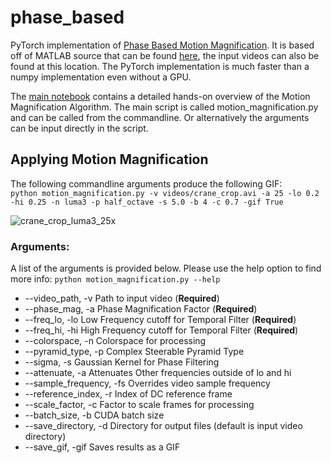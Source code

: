 # phase_based
PyTorch implementation of [Phase Based Motion Magnification](http://people.csail.mit.edu/nwadhwa/phase-video/phase-video.pdf). It is based off of MATLAB source that can be found [here](http://people.csail.mit.edu/nwadhwa/phase-video/), the input videos can also be found at this location. The PyTorch implementation is much faster than a numpy implementation even without a GPU.

The [main notebook](https://github.com/itberrios/phase_based/blob/main/motion_amplification_pytorch.ipynb) contains a detailed hands-on overview of the Motion Magnification Algorithm. The main script is called motion_magnification.py and
can be called from the commandline. Or alternatively the arguments can be input directly in the script.

## Applying Motion Magnification

The following commandline arguments produce the following GIF: <br>
``` python motion_magnification.py -v videos/crane_crop.avi -a 25 -lo 0.2 -hi 0.25 -n luma3 -p half_octave -s 5.0 -b 4 -c 0.7 -gif True ``` 

![crane_crop_luma3_25x](https://github.com/itberrios/phase_based/assets/60835780/83cebe8d-eafa-4342-b5c1-2a9cc13ea458)

### Arguments:
A list of the arguments is provided below. Please use the help option to find more info: 
``` python motion_magnification.py --help ```

- --video_path, -v         Path to input video (**Required**)
- --phase_mag, -a          Phase Magnification Factor (**Required**)
- --freq_lo, -lo           Low Frequency cutoff for Temporal Filter (**Required**)
- --freq_hi, -hi           High Frequency cutoff for Temporal Filter (**Required**)
- --colorspace, -n         Colorspace for processing
- --pyramid_type, -p       Complex Steerable Pyramid Type
- --sigma, -s              Gaussian Kernel for Phase Filtering
- --attenuate, -a          Attenuates Other frequencies outside of lo and hi
- --sample_frequency, -fs  Overrides video sample frequency
- --reference_index, -r    Index of DC reference frame
- --scale_factor, -c       Factor to scale frames for processing
- --batch_size, -b         CUDA batch size
- --save_directory, -d     Directory for output files (default is input video directory)  
- --save_gif, -gif         Saves results as a GIF

